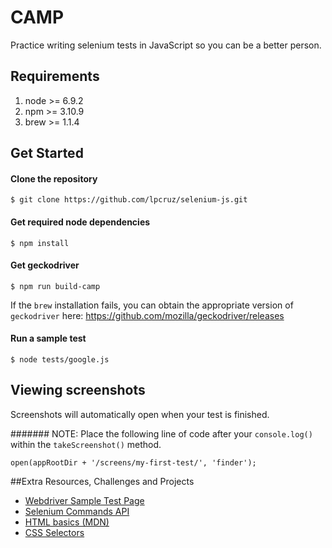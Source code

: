 # CAMP

Practice writing selenium tests in JavaScript so you can be a better person.

## Requirements
1. node >= 6.9.2
2. npm >= 3.10.9
3. brew >= 1.1.4

## Get Started

#### Clone the repository

```
$ git clone https://github.com/lpcruz/selenium-js.git
```

#### Get required node dependencies

```
$ npm install
```


#### Get geckodriver

```
$ npm run build-camp
```

If the `brew` installation fails, you can obtain the appropriate version of `geckodriver` here: https://github.com/mozilla/geckodriver/releases

#### Run a sample test

```
$ node tests/google.js
```

## Viewing screenshots

Screenshots will automatically open when your test is finished.

####### NOTE: Place the following line of code after your `console.log()` within the `takeScreenshot()` method.

```
open(appRootDir + '/screens/my-first-test/', 'finder');
```


##Extra Resources, Challenges and Projects
* [Webdriver Sample Test Page](http://webdriverjsdemo.github.io/)
* [Selenium Commands API](http://www.seleniumhq.org/docs/03_webdriver.jsp#selenium-webdriver-api-commands-and-operations)
* [HTML basics (MDN)](https://developer.mozilla.org/en-US/docs/Learn/Getting_started_with_the_web/HTML_basics)
* [CSS Selectors](http://www.w3schools.com/cssref/css_selectors.asp)
